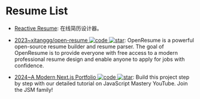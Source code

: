 # Resume List

- [Reactive Resume](https://rx-resume.web.app): 在线简历设计器。

- [2023~xitanggg/open-resume ![code](https://ng-tech.icu/assets/code.svg) ![star](https://img.shields.io/github/stars/xitanggg/open-resume)](https://github.com/xitanggg/open-resume): OpenResume is a powerful open-source resume builder and resume parser. The goal of OpenResume is to provide everyone with free access to a modern professional resume design and enable anyone to apply for jobs with confidence.

- [2024~A Modern Next.js Portfolio ![code](https://ng-tech.icu/assets/code.svg) ![star](https://img.shields.io/github/stars/adrianhajdin/portfolio)](https://github.com/adrianhajdin/portfolio): Build this project step by step with our detailed tutorial on JavaScript Mastery YouTube. Join the JSM family!
